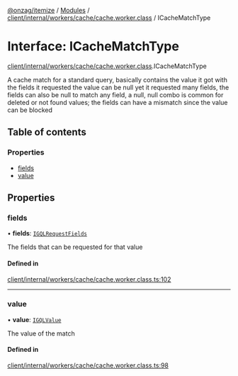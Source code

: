 [@onzag/itemize](../README.md) / [Modules](../modules.md) / [client/internal/workers/cache/cache.worker.class](../modules/client_internal_workers_cache_cache_worker_class.md) / ICacheMatchType

# Interface: ICacheMatchType

[client/internal/workers/cache/cache.worker.class](../modules/client_internal_workers_cache_cache_worker_class.md).ICacheMatchType

A cache match for a standard query, basically
contains the value it got with the fields it requested
the value can be null yet it requested many fields, the fields
can also be null to match any field, a null, null combo is common for
deleted or not found values; the fields can have a mismatch
since the value can be blocked

## Table of contents

### Properties

- [fields](client_internal_workers_cache_cache_worker_class.ICacheMatchType.md#fields)
- [value](client_internal_workers_cache_cache_worker_class.ICacheMatchType.md#value)

## Properties

### fields

• **fields**: [`IGQLRequestFields`](gql_querier.IGQLRequestFields.md)

The fields that can be requested for that value

#### Defined in

[client/internal/workers/cache/cache.worker.class.ts:102](https://github.com/onzag/itemize/blob/a24376ed/client/internal/workers/cache/cache.worker.class.ts#L102)

___

### value

• **value**: [`IGQLValue`](gql_querier.IGQLValue.md)

The value of the match

#### Defined in

[client/internal/workers/cache/cache.worker.class.ts:98](https://github.com/onzag/itemize/blob/a24376ed/client/internal/workers/cache/cache.worker.class.ts#L98)
